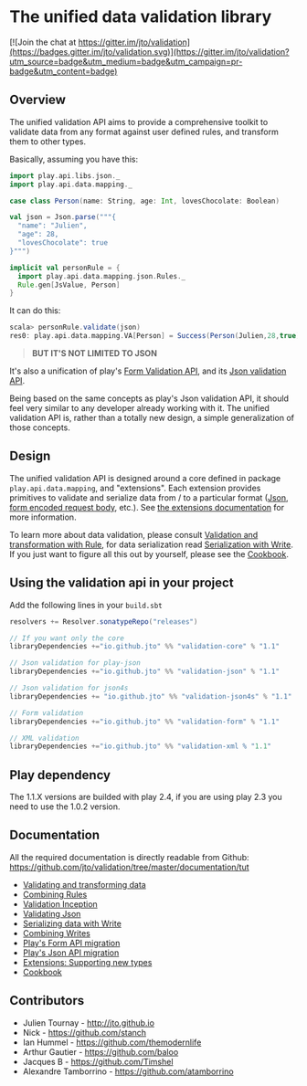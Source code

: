 # The unified data validation library

[![Join the chat at https://gitter.im/jto/validation](https://badges.gitter.im/jto/validation.svg)](https://gitter.im/jto/validation?utm_source=badge&utm_medium=badge&utm_campaign=pr-badge&utm_content=badge)

## Overview

The unified validation API aims to provide a comprehensive toolkit to validate data from any format against user defined rules, and transform them to other types.

Basically, assuming you have this:

```scala
import play.api.libs.json._
import play.api.data.mapping._

case class Person(name: String, age: Int, lovesChocolate: Boolean)

val json = Json.parse("""{
  "name": "Julien",
  "age": 28,
  "lovesChocolate": true
}""")

implicit val personRule = {
  import play.api.data.mapping.json.Rules._
  Rule.gen[JsValue, Person]
}
```

It can do this:

```scala
scala> personRule.validate(json)
res0: play.api.data.mapping.VA[Person] = Success(Person(Julien,28,true))
```

> **BUT IT'S NOT LIMITED TO JSON**

It's also a unification of play's [Form Validation API](https://www.playframework.com/documentation/2.3.x/ScalaForms), and its [Json validation API](https://www.playframework.com/documentation/2.3.x/ScalaJsonCombinators).

Being based on the same concepts as play's Json validation API, it should feel very similar to any developer already working with it. The unified validation API is, rather than a totally new design, a simple generalization of those concepts.

## Design

The unified validation API is designed around a core defined in package `play.api.data.mapping`, and "extensions". Each extension provides primitives to validate and serialize data from / to a particular format ([Json](documentation/tut/ScalaValidationJson.md), [form encoded request body](documentation/tut/ScalaValidationMigrationForm.md), etc.). See [the extensions documentation](documentation/tut/ScalaValidationExtensions.md) for more information.

To learn more about data validation, please consult [Validation and transformation with Rule](documentation/tut/ScalaValidationRule.md), for data serialization read [Serialization with Write](documentation/tut/ScalaValidationWrite.md). If you just want to figure all this out by yourself, please see the [Cookbook](documentation/tut/ScalaValidationCookbook.md).

## Using the validation api in your project

Add the following lines in your `build.sbt`

```scala
resolvers += Resolver.sonatypeRepo("releases")

// If you want only the core
libraryDependencies +="io.github.jto" %% "validation-core" % "1.1"

// Json validation for play-json
libraryDependencies +="io.github.jto" %% "validation-json" % "1.1"

// Json validation for json4s
libraryDependencies += "io.github.jto" %% "validation-json4s" % "1.1"

// Form validation
libraryDependencies +="io.github.jto" %% "validation-form" % "1.1"

// XML validation
libraryDependencies +="io.github.jto" %% "validation-xml % "1.1"
```

## Play dependency

The 1.1.X versions are builded with play 2.4, if you are using play 2.3 you need to use the 1.0.2 version.

## Documentation

All the required documentation is directly readable from Github: https://github.com/jto/validation/tree/master/documentation/tut

- [Validating and transforming data](documentation/tut/ScalaValidationRule.md)
- [Combining Rules](documentation/tut/ScalaValidationRuleCombinators.md)
- [Validation Inception](documentation/tut/ScalaValidationMacros.md)
- [Validating Json](documentation/tut/ScalaValidationJson.md)
- [Serializing data with Write](documentation/tut/ScalaValidationWrite.md)
- [Combining Writes](documentation/tut/ScalaValidationWriteCombinators.md)
- [Play's Form API migration](documentation/tut/ScalaValidationMigrationForm.md)
- [Play's Json API migration](documentation/tut/ScalaValidationMigrationJson.md)
- [Extensions: Supporting new types](documentation/tut/ScalaValidationExtensions.md)
- [Cookbook](documentation/tut/ScalaValidationCookbook.md)

## Contributors

- Julien Tournay - http://jto.github.io
- Nick - https://github.com/stanch
- Ian Hummel - https://github.com/themodernlife
- Arthur Gautier - https://github.com/baloo
- Jacques B - https://github.com/Timshel
- Alexandre Tamborrino - https://github.com/atamborrino
